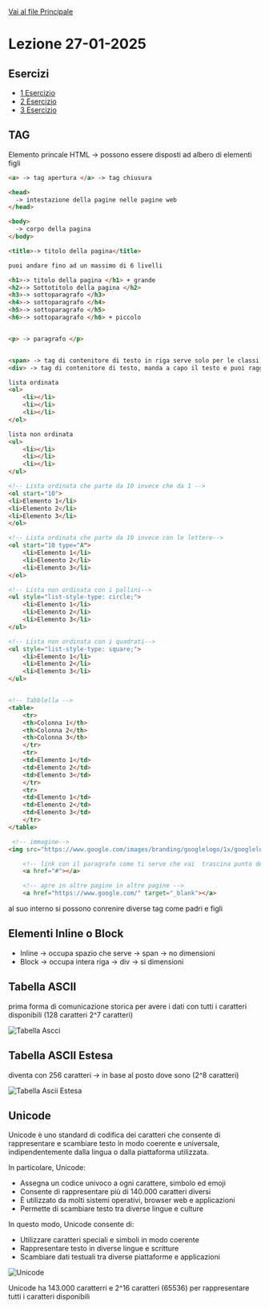 [Vai al file Principale ](../../Readme.md)

# Lezione 27-01-2025

## Esercizi

- [1 Esercizio](Esercizi/1_Esercizio/Prova.html)
- [2 Esercizio](Esercizi/2_Esercizio/Prova.html)
- [3 Esercizio](Esercizi/3_Esercizio/Prova.html)

## TAG

Elemento princale HTML -> possono essere disposti ad albero di elementi figli

```html
<a> -> tag apertura </a> -> tag chiusura

<head>
  -> intestazione della pagine nelle pagine web
</head>

<body>
  -> corpo della pagina
</body>

<title>-> titolo della pagina</title>

puoi andare fino ad un massimo di 6 livelli

<h1>-> titolo della pagina </h1> + grande
<h2>-> Sottotitolo della pagina </h2>
<h3>-> sottoparagrafo </h3>
<h4>-> sottoparagrafo </h4>
<h5>-> sottoparagrafo </h5>
<h6>-> sottoparagrafo </h6> + piccolo


<p> -> paragrafo </p>


<span> -> tag di contenitore di testo in riga serve solo per le classi e per raggiungere il testo</span>
<div> -> tag di contenitore di testo, manda a capo il testo e puoi raggiundere con delle classi dove quele testo ha le caratteristiche di quella classe</div>

lista ordinata
<ol>
    <li></li>
    <li></li>
    <li></li>
</ol>

lista non ordinata
<ul>
    <li></li>
    <li></li>
    <li></li>
</ul>

<!-- Lista ordinata che parte da 10 invece che da 1 -->
<ol start="10">
<li>Elemento 1</li>
<li>Elemento 2</li>
<li>Elemento 3</li>
</ol>

<!-- Lista ordinata che parte da 10 invece con le lettere-->
<ol start="10 type="A">
    <li>Elemento 1</li>
    <li>Elemento 2</li>
    <li>Elemento 3</li>
</ol>

<!-- Lista non ordinata con i pallini-->
<ul style="list-style-type: circle;">
    <li>Elemento 1</li>
    <li>Elemento 2</li>
    <li>Elemento 3</li>
</ul>

<!-- Lista non ordinata con i quadrati-->
<ul style="list-style-type: square;">
    <li>Elemento 1</li>
    <li>Elemento 2</li>
    <li>Elemento 3</li>
</ul>


<!-- Tabblella -->
<table>
    <tr>
    <th>Colonna 1</th>
    <th>Colonna 2</th>
    <th>Colonna 3</th>
    </tr>
    <tr>
    <td>Elemento 1</td>
    <td>Elemento 2</td>
    <td>Elemento 3</td>
    </tr>
    <tr>
    <td>Elemento 1</td>
    <td>Elemento 2</td>
    <td>Elemento 3</td>
    </tr>
</table>

 <!-- immagine-->
<img src="https://www.google.com/images/branding/googlelogo/1x/googlelogo_color_272x92dp.png" alt="Google Logo" width="272" height="92" />

    <!-- link con il paragrafo come ti serve che vai  trascina punto della pagina-->
    <a href="#"></a>

    <!-- apre in altre pagine in altre pagine -->
    <a href="https://www.google.com/" target="_blank"></a>

```

al suo interno si possono conrenire diverse tag come padri e figli

## Elementi Inline o Block

- Inline -> occupa spazio che serve -> span -> no dimensioni
- Block -> occupa intera riga -> div -> si dimensioni

## Tabella ASCII

prima forma di comunicazione storica per avere i dati con tutti i caratteri disponibili (128 caratteri 2^7 caratteri)

![Tabella Ascci](https://th.bing.com/th/id/R.bcf26098d65dc039b385210134f05a20?rik=qchBuc5OMxZJsQ&riu=http%3a%2f%2fwww.pierolucarelli.it%2fcodiciascii%2fasciistd.gif&ehk=VJvBQBStaQ6mRj%2fqup1C1TRbWLW0Fv2NhC1xKOy3zd4%3d&risl=&pid=ImgRaw&r=0)



## Tabella ASCII Estesa

diventa con 256 caratteri -> in base al posto dove sono (2^8 caratteri)

![Tabella Ascii Estesa](https://ilmondoinformatico.com/wp-content/uploads/2019/02/tabella-caratteri-Ascii.jpg)

## Unicode

Unicode è uno standard di codifica dei caratteri che consente di rappresentare e scambiare testo in modo coerente e universale, indipendentemente dalla lingua o dalla piattaforma utilizzata.

In particolare, Unicode:

- Assegna un codice univoco a ogni carattere, simbolo ed emoji
- Consente di rappresentare più di 140.000 caratteri diversi
- È utilizzato da molti sistemi operativi, browser web e applicazioni
- Permette di scambiare testo tra diverse lingue e culture

In questo modo, Unicode consente di:

- Utilizzare caratteri speciali e simboli in modo coerente
- Rappresentare testo in diverse lingue e scritture
- Scambiare dati testuali tra diverse piattaforme e applicazioni

![Unicode](https://articles-images.sftcdn.net/wp-content/uploads/sites/4/2014/10/unicode-header.png)

Unicode ha 143.000 caratterri e 2^16 caratteri (65536) per rappresentare tutti i caratteri disponibili